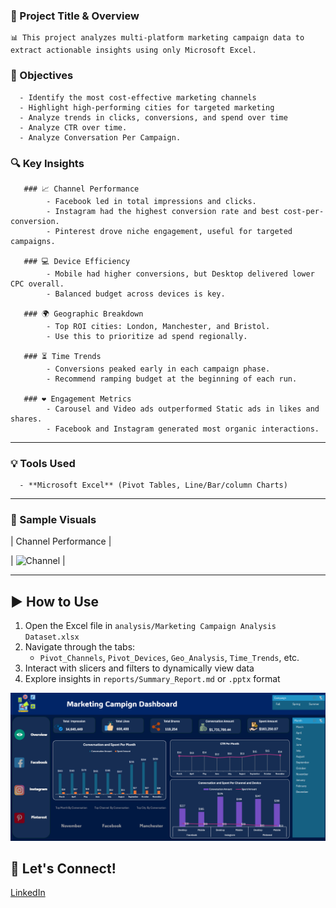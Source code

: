 ### 📌 Project Title & Overview

    📊 This project analyzes multi-platform marketing campaign data to extract actionable insights using only Microsoft Excel.

### 🎯 Objectives

      - Identify the most cost-effective marketing channels
      - Highlight high-performing cities for targeted marketing
      - Analyze trends in clicks, conversions, and spend over time
      - Analyze CTR over time.
      - Analyze Conversation Per Campaign.
      
### 🔍 Key Insights

       ### 📈 Channel Performance
            - Facebook led in total impressions and clicks.
            - Instagram had the highest conversion rate and best cost-per-conversion.
            - Pinterest drove niche engagement, useful for targeted campaigns.

       ### 💻 Device Efficiency
            - Mobile had higher conversions, but Desktop delivered lower CPC overall.
            - Balanced budget across devices is key.

       ### 🌍 Geographic Breakdown
            - Top ROI cities: London, Manchester, and Bristol.
            - Use this to prioritize ad spend regionally.

       ### ⏳ Time Trends
            - Conversions peaked early in each campaign phase.
            - Recommend ramping budget at the beginning of each run.

       ### ❤️ Engagement Metrics
            - Carousel and Video ads outperformed Static ads in likes and shares.
            - Facebook and Instagram generated most organic interactions.

---

### 💡 Tools Used

      - **Microsoft Excel** (Pivot Tables, Line/Bar/column Charts)

---

### 📸 Sample Visuals

| Channel Performance | 

| ![Channel](screenshots/channel_performance_chart.png) | 

---

## ▶️ How to Use

1. Open the Excel file in `analysis/Marketing Campaign Analysis Dataset.xlsx`
2. Navigate through the tabs:
   - `Pivot_Channels`, `Pivot_Devices`, `Geo_Analysis`, `Time_Trends`, etc.
3. Interact with slicers and filters to dynamically view data
4. Explore insights in `reports/Summary_Report.md` or `.pptx` format




![image alt](https://github.com/Ahmed-Issa-hub/Excel-Marketing-Dashboard/blob/main/Data/Main%20Dashboard.png?raw=true)




## 👤 Let's Connect!

[LinkedIn](https://www.linkedin.com/in/ahmed-eissa-837691a1/) 
